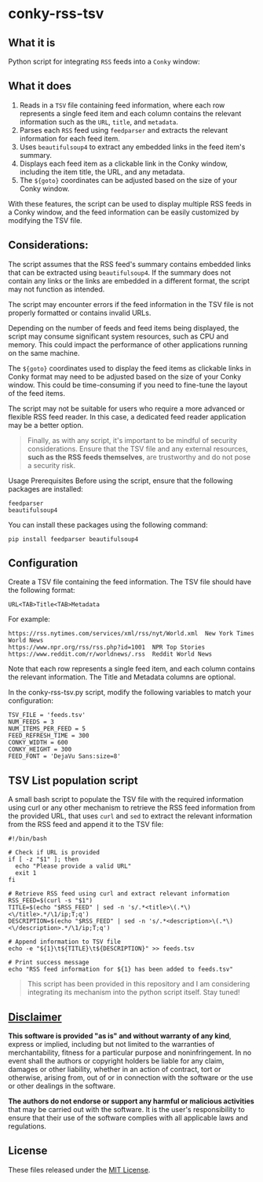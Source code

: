 # conky-rss-tsv
## What it is
Python script for integrating `RSS` feeds into a `Conky` window:

## What it does
1. Reads in a `TSV` file containing feed information, where each row represents a single feed item and each column contains the relevant information such as the `URL`, `title`, and `metadata`.
2. Parses each `RSS` feed using `feedparser` and extracts the relevant information for each feed item.
3. Uses `beautifulsoup4` to extract any embedded links in the feed item's summary.
4. Displays each feed item as a clickable link in the Conky window, including the item title, the URL, and any metadata.
5. The `${goto}` coordinates can be adjusted based on the size of your Conky window.

With these features, the script can be used to display multiple RSS feeds in a Conky window, and the feed information can be easily customized by modifying the TSV file.

## Considerations:

The script assumes that the RSS feed's summary contains embedded links that can be extracted using `beautifulsoup4`. If the summary does not contain any links or the links are embedded in a different format, the script may not function as intended.

The script may encounter errors if the feed information in the TSV file is not properly formatted or contains invalid URLs.

Depending on the number of feeds and feed items being displayed, the script may consume significant system resources, such as CPU and memory. This could impact the performance of other applications running on the same machine.

The `${goto}` coordinates used to display the feed items as clickable links in Conky format may need to be adjusted based on the size of your Conky window. This could be time-consuming if you need to fine-tune the layout of the feed items.

The script may not be suitable for users who require a more advanced or flexible RSS feed reader. In this case, a dedicated feed reader application may be a better option.

>Finally, as with any script, it's important to be mindful of security considerations. Ensure that the TSV file and any external resources, **such as the RSS feeds themselves**, are trustworthy and do not pose a security risk.

Usage
Prerequisites
Before using the script, ensure that the following packages are installed:
```
feedparser
beautifulsoup4
```
You can install these packages using the following command:
```
pip install feedparser beautifulsoup4
```

## Configuration
Create a TSV file containing the feed information. The TSV file should have the following format:
```
URL<TAB>Title<TAB>Metadata
```

For example:
```
https://rss.nytimes.com/services/xml/rss/nyt/World.xml  New York Times World News
https://www.npr.org/rss/rss.php?id=1001  NPR Top Stories
https://www.reddit.com/r/worldnews/.rss  Reddit World News
```

Note that each row represents a single feed item, and each column contains the relevant information. The Title and Metadata columns are optional.

In the conky-rss-tsv.py script, modify the following variables to match your configuration:
```
TSV_FILE = 'feeds.tsv'
NUM_FEEDS = 3
NUM_ITEMS_PER_FEED = 5
FEED_REFRESH_TIME = 300
CONKY_WIDTH = 600
CONKY_HEIGHT = 300
FEED_FONT = 'DejaVu Sans:size=8'
```

## TSV List population script
A small bash script to populate the TSV file with the required information using curl or any other mechanism to retrieve the RSS feed information from the provided URL, that uses `curl` and `sed` to extract the relevant information from the RSS feed and append it to the TSV file:
```
#!/bin/bash

# Check if URL is provided
if [ -z "$1" ]; then
  echo "Please provide a valid URL"
  exit 1
fi

# Retrieve RSS feed using curl and extract relevant information
RSS_FEED=$(curl -s "$1")
TITLE=$(echo "$RSS_FEED" | sed -n 's/.*<title>\(.*\)<\/title>.*/\1/ip;T;q')
DESCRIPTION=$(echo "$RSS_FEED" | sed -n 's/.*<description>\(.*\)<\/description>.*/\1/ip;T;q')

# Append information to TSV file
echo -e "${1}\t${TITLE}\t${DESCRIPTION}" >> feeds.tsv

# Print success message
echo "RSS feed information for ${1} has been added to feeds.tsv"
```

> This script has been provided in this repository and I am considering integrating its mechanism into the python script itself. Stay tuned!

## [Disclaimer](DISCLAIMER)
**This software is provided "as is" and without warranty of any kind**, express or implied, including but not limited to the warranties of merchantability, fitness for a particular purpose and noninfringement. In no event shall the authors or copyright holders be liable for any claim, damages or other liability, whether in an action of contract, tort or otherwise, arising from, out of or in connection with the software or the use or other dealings in the software.

**The authors do not endorse or support any harmful or malicious activities** that may be carried out with the software. It is the user's responsibility to ensure that their use of the software complies with all applicable laws and regulations.

## License

These files released under the [MIT License](LICENSE).
